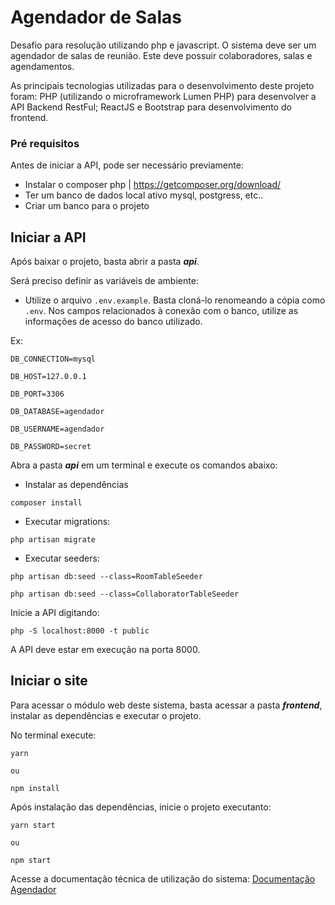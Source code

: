 # Agendador de Salas 

Desafio para resolução utilizando php e javascript. O sistema deve ser um agendador de salas de reunião. Este deve possuir colaboradores, salas e agendamentos.

As principais tecnologias utilizadas para o desenvolvimento deste projeto foram: PHP (utilizando o microframework Lumen PHP) para desenvolver a API Backend RestFul; ReactJS e Bootstrap para desenvolvimento do frontend.



### Pré requisitos

Antes de iniciar a API, pode ser necessário previamente:

* Instalar o composer php | https://getcomposer.org/download/
* Ter um banco de dados local ativo mysql, postgress, etc..
* Criar um banco para o projeto

## Iniciar a API

Após baixar o projeto, basta abrir a pasta ***api***.

Será preciso definir as variáveis de ambiente: 

* Utilize o arquivo `.env.example`. Basta cloná-lo renomeando a cópia como `.env`. Nos campos relacionados à conexão com o banco, utilize as informações de acesso do banco utilizado.

Ex:

```
DB_CONNECTION=mysql

DB_HOST=127.0.0.1

DB_PORT=3306

DB_DATABASE=agendador

DB_USERNAME=agendador

DB_PASSWORD=secret
```

Abra a pasta ***api*** em um terminal e execute os comandos abaixo:

* Instalar as dependências 

`composer install`

* Executar migrations:

`php artisan migrate`

* Executar seeders:

`php artisan db:seed --class=RoomTableSeeder`

`php artisan db:seed --class=CollaboratorTableSeeder`

Inicie a API digitando:

`php -S localhost:8000 -t public `

A API deve estar em execução na porta 8000. 




## Iniciar o site

Para acessar o módulo web deste sistema, basta acessar a pasta ***frontend***, instalar as dependências e executar o projeto.

No terminal execute:

```
yarn

ou

npm install 
```

Após instalação das dependências, inicie o projeto executanto:

```
yarn start

ou

npm start
```


Acesse a documentação técnica de utilização do sistema:
[Documentação Agendador](https://github.com/GabrielFraga/agendador-de-salas/wiki)







